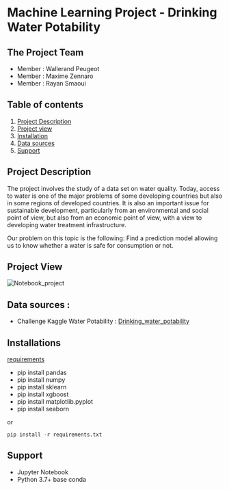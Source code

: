 # Machine Learning Project - Drinking Water Potability

## The Project Team
- Member : Wallerand Peugeot
- Member : Maxime Zennaro
- Member : Rayan Smaoui

## Table of contents
1. [Project Description](#description-du-projet)
2. [Project view](#project-view)
3. [Installation](#installation)
4. [Data sources](#sources-de-donnees)
5. [Support](#support)

## Project Description

The project involves the study of a data set on water quality. Today, access to water is one of the major problems of some developing countries but also in some regions of developed countries. It is also an important issue for sustainable development, particularly from an environmental and social point of view, but also from an economic point of view, with a view to developing water treatment infrastructure.

Our problem on this topic is the following: Find a prediction model allowing us to know whether a water is safe for consumption or not. 

## Project View 
![Notebook_project](./)

## Data sources : 
- Challenge Kaggle Water Potability : [Drinking_water_potability](https://www.kaggle.com/artimule/drinking-water-probability)


## Installations
[requirements](./requirements.txt)

- pip install pandas
- pip install numpy
- pip install sklearn
- pip install xgboost
- pip install matplotlib.pyplot
- pip install seaborn

or 

`pip install -r requirements.txt`


## Support
- Jupyter Notebook 
- Python 3.7+ base conda
